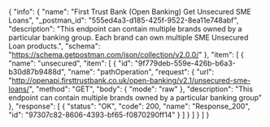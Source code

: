 {
  "info": {
    "name": "First Trust Bank (Open Banking) Get Unsecured SME Loans",
    "_postman_id": "555ed4a3-d185-425f-9522-8ea11e748abf",
    "description": "This endpoint can contain multiple brands owned by a particular banking group. Each brand can own multiple SME Unsecured Loan products.",
    "schema": "https://schema.getpostman.com/json/collection/v2.0.0/"
  },
  "item": [
    {
      "name": "unsecured",
      "item": [
        {
          "id": "9f779deb-559e-426b-b6a3-b30d87b9488d",
          "name": "pathOperation",
          "request": {
            "url": "http://openapi.firsttrustbank.co.uk/open-banking/v2.1/unsecured-sme-loans/",
            "method": "GET",
            "body": {
              "mode": "raw"
            },
            "description": "This endpoint can contain multiple brands owned by a particular banking group"
          },
          "response": [
            {
              "status": "OK",
              "code": 200,
              "name": "Response_200",
              "id": "97307c82-8606-4393-bf65-f0870290ff14"
            }
          ]
        }
      ]
    }
  ]
}